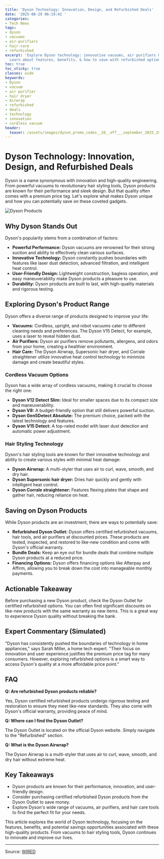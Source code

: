 ```yaml
---
title: 'Dyson Technology: Innovation, Design, and Refurbished Deals'
date: '2025-08-29 06:19:42 '
categories:
- Tech News
tags:
- dyson
- vacuums
- air-purifiers
- hair-care
- refurbished
excerpt: 'Explore Dyson technology: innovative vacuums, air purifiers & hair tools.
  Learn about features, benefits, & how to save with refurbished options.'
toc: true
toc_sticky: true
classes: wide
keywords:
- Dyson
- vacuum
- air purifier
- hair dryer
- Airwrap
- refurbished
- deals
- technology
- innovation
- cordless vacuum
header:
  teaser: /assets/images/dyson_promo_codes__20__off___september_2025_20250829061942.jpg
---
```


# Dyson Technology: Innovation, Design, and Refurbished Deals

Dyson is a name synonymous with innovation and high-quality engineering. From powerful vacuums to revolutionary hair styling tools, Dyson products are known for their performance and sleek design. But that quality often comes with a premium price tag. Let's explore what makes Dyson unique and how you can potentially save on these coveted gadgets.

![Dyson Products](https://media.wired.com/photos/66ea076ea8e714f02ce0d63e/master/pass/WIRED-Coupons-15.jpg)

## Why Dyson Stands Out

Dyson's popularity stems from a combination of factors:

*   **Powerful Performance:** Dyson vacuums are renowned for their strong suction and ability to effectively clean various surfaces.
*   **Innovative Technology:** Dyson constantly pushes boundaries with features like laser dust detection, advanced filtration, and intelligent heat control.
*   **User-Friendly Design:** Lightweight construction, bagless operation, and easy maneuverability make Dyson products a pleasure to use.
*   **Durability:** Dyson products are built to last, with high-quality materials and rigorous testing.

## Exploring Dyson's Product Range

Dyson offers a diverse range of products designed to improve your life:

*   **Vacuums:** Cordless, upright, and robot vacuums cater to different cleaning needs and preferences. The Dyson V15 Detect, for example, uses a laser to reveal hidden dust.
*   **Air Purifiers:** Dyson air purifiers remove pollutants, allergens, and odors from your home, creating a healthier environment.
*   **Hair Care:** The Dyson Airwrap, Supersonic hair dryer, and Corrale straightener utilize innovative heat control technology to minimize damage and create beautiful styles.

### Cordless Vacuum Options

Dyson has a wide array of cordless vacuums, making it crucial to choose the right one:

*   **Dyson V12 Detect Slim:** Ideal for smaller spaces due to its compact size and maneuverability.
*   **Dyson V8:** A budget-friendly option that still delivers powerful suction.
*   **Dyson Gen5Detect Absolute:** The premium choice, packed with the latest technology and features.
*   **Dyson V15 Detect:** A top-rated model with laser dust detection and automatic power adjustment.

### Hair Styling Technology

Dyson's hair styling tools are known for their innovative technology and ability to create various styles with minimal heat damage:

*   **Dyson Airwrap:** A multi-styler that uses air to curl, wave, smooth, and dry hair.
*   **Dyson Supersonic hair dryer:** Dries hair quickly and gently with intelligent heat control.
*   **Dyson Corrale straightener:** Features flexing plates that shape and gather hair, reducing reliance on heat.

## Saving on Dyson Products

While Dyson products are an investment, there are ways to potentially save:

*   **Refurbished Dyson Outlet:** Dyson offers certified refurbished vacuums, hair tools, and air purifiers at discounted prices. These products are tested, inspected, and restored to like-new condition and come with Dyson's official warranty.
*   **Bundle Deals:** Keep an eye out for bundle deals that combine multiple Dyson products at a reduced price.
*   **Financing Options:** Dyson offers financing options like Afterpay and Affirm, allowing you to break down the cost into manageable monthly payments.

## Actionable Takeaway

Before purchasing a new Dyson product, check the Dyson Outlet for certified refurbished options. You can often find significant discounts on like-new products with the same warranty as new items. This is a great way to experience Dyson quality without breaking the bank.

## Expert Commentary (Simulated)

"Dyson has consistently pushed the boundaries of technology in home appliances," says Sarah Miller, a home tech expert. "Their focus on innovation and user experience justifies the premium price tag for many consumers. However, exploring refurbished options is a smart way to access Dyson's quality at a more affordable price point."

## FAQ

**Q: Are refurbished Dyson products reliable?**

Yes, Dyson certified refurbished products undergo rigorous testing and restoration to ensure they meet like-new standards. They also come with Dyson's official warranty, providing peace of mind.

**Q: Where can I find the Dyson Outlet?**

The Dyson Outlet is located on the official Dyson website. Simply navigate to the "Refurbished" section.

**Q: What is the Dyson Airwrap?**

The Dyson Airwrap is a multi-styler that uses air to curl, wave, smooth, and dry hair without extreme heat.

## Key Takeaways

*   Dyson products are known for their performance, innovation, and user-friendly design.
*   Consider purchasing certified refurbished Dyson products from the Dyson Outlet to save money.
*   Explore Dyson's wide range of vacuums, air purifiers, and hair care tools to find the perfect fit for your needs.

This article explores the world of Dyson technology, focusing on the features, benefits, and potential savings opportunities associated with these high-quality products. From vacuums to hair styling tools, Dyson continues to innovate and improve our lives.

---

Source: [WIRED](https://www.wired.com/story/dyson-cordless-vacuum-promo-code/)